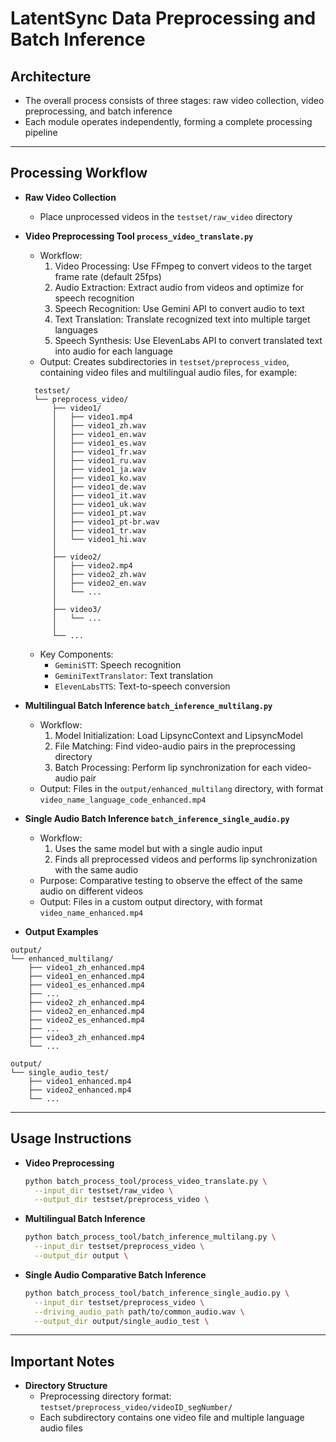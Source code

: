 
# LatentSync Data Preprocessing and Batch Inference

## Architecture

* The overall process consists of three stages: raw video collection, video preprocessing, and batch inference
* Each module operates independently, forming a complete processing pipeline

---

## Processing Workflow

* **Raw Video Collection**
  * Place unprocessed videos in the `testset/raw_video` directory

* **Video Preprocessing Tool `process_video_translate.py`**
  * Workflow:
    1. Video Processing: Use FFmpeg to convert videos to the target frame rate (default 25fps)
    2. Audio Extraction: Extract audio from videos and optimize for speech recognition
    3. Speech Recognition: Use Gemini API to convert audio to text
    4. Text Translation: Translate recognized text into multiple target languages
    5. Speech Synthesis: Use ElevenLabs API to convert translated text into audio for each language
  * Output: Creates subdirectories in `testset/preprocess_video`, containing video files and multilingual audio files, for example:
  ```
    testset/
    └── preprocess_video/                     
        ├── video1/                    
        │   ├── video1.mp4              
        │   ├── video1_zh.wav           
        │   ├── video1_en.wav           
        │   ├── video1_es.wav           
        │   ├── video1_fr.wav           
        │   ├── video1_ru.wav           
        │   ├── video1_ja.wav           
        │   ├── video1_ko.wav           
        │   ├── video1_de.wav           
        │   ├── video1_it.wav           
        │   ├── video1_uk.wav           
        │   ├── video1_pt.wav           
        │   ├── video1_pt-br.wav        
        │   ├── video1_tr.wav           
        │   └── video1_hi.wav           
        │
        ├── video2/                     
        │   ├── video2.mp4
        │   ├── video2_zh.wav
        │   ├── video2_en.wav
        │   └── ...                           
        │
        ├── video3/                     
        │   └── ...
        │
        └── ...                               
    ```
  * Key Components:
    * `GeminiSTT`: Speech recognition
    * `GeminiTextTranslator`: Text translation
    * `ElevenLabsTTS`: Text-to-speech conversion

* **Multilingual Batch Inference `batch_inference_multilang.py`**
  * Workflow:
    1. Model Initialization: Load LipsyncContext and LipsyncModel
    2. File Matching: Find video-audio pairs in the preprocessing directory
    3. Batch Processing: Perform lip synchronization for each video-audio pair
  * Output: Files in the `output/enhanced_multilang` directory, with format `video_name_language_code_enhanced.mp4`

* **Single Audio Batch Inference `batch_inference_single_audio.py`**
  * Workflow:
    1. Uses the same model but with a single audio input
    2. Finds all preprocessed videos and performs lip synchronization with the same audio
  * Purpose: Comparative testing to observe the effect of the same audio on different videos
  * Output: Files in a custom output directory, with format `video_name_enhanced.mp4`

* **Output Examples**
```
output/
└── enhanced_multilang/                   
    ├── video1_zh_enhanced.mp4      
    ├── video1_en_enhanced.mp4      
    ├── video1_es_enhanced.mp4      
    ├── ...     
    ├── video2_zh_enhanced.mp4      
    ├── video2_en_enhanced.mp4      
    ├── video2_es_enhanced.mp4      
    ├── ...   
    ├── video3_zh_enhanced.mp4           
    └── ...                            

output/
└── single_audio_test/                    
    ├── video1_enhanced.mp4         
    ├── video2_enhanced.mp4
    └── ...                               
```

---

## Usage Instructions

* **Video Preprocessing**
  ```bash
  python batch_process_tool/process_video_translate.py \
    --input_dir testset/raw_video \
    --output_dir testset/preprocess_video \
  ```

* **Multilingual Batch Inference**
  ```bash
  python batch_process_tool/batch_inference_multilang.py \
    --input_dir testset/preprocess_video \
    --output_dir output \
  ```

* **Single Audio Comparative Batch Inference**
  ```bash
  python batch_process_tool/batch_inference_single_audio.py \
    --input_dir testset/preprocess_video \
    --driving_audio_path path/to/common_audio.wav \
    --output_dir output/single_audio_test \
  ```

---

## Important Notes

* **Directory Structure**
  * Preprocessing directory format: `testset/preprocess_video/videoID_segNumber/`
  * Each subdirectory contains one video file and multiple language audio files
